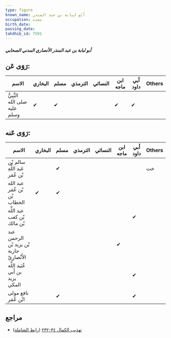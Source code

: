 ```yaml
---
type: figure
known_name: أَبُو لبابة بن عبد المنذر
occupation: محدث
birth_date:
passing_date:
tahdhib_id: 7591
---
```

##### أبو لبابة بن عبد المنذر الأنصاري المدني الصحابي

## رَوَى عَن:
| الاسم                         | البخاري | مسلم | الترمذي | النسائي | ابن ماجه | أبي داود | Others |
| ----------------------------- | ------- | ---- | ------- | ------- | -------- | -------- | ------ |
| النَّبِيُّ صلى الله عليه وسلم | ✔       | ✔    |         |         | ✔        | ✔        |        |
## رَوَى عَنه:
| الاسم                                      | البخاري | مسلم | الترمذي | النسائي | ابن ماجه | أبي داود | Others |
| ------------------------------------------ | ------- | ---- | ------- | ------- | -------- | -------- | ------ |
| سالم بْن عَبد اللَّهِ بْن عُمَر            |         | ✔    |         |         |          |          | خت     |
| عبد الله بْن عُمَر بْن الخطاب              | ✔       | ✔    |         |         |          |          |        |
| عبد اللَّه بْن كعب بْن مالك                |         |      |         |         |          | ✔        |        |
| عبد الرحمن بْن يزيد بْن جارية الأَنْصارِيّ |         |      |         |         | ✔        |          |        |
| عُبَيد اللَّه بن أَبي يزيد المكي           |         |      |         |         |          | ✔        |        |
| نافع مولى ابْن عُمَر                       |         | ✔    |         |         |          | ✔        |        |
## مراجع
- [تهذيب الكمال ٣٤-٢٣٢](obsidian://open?vault=Tahdhib-al-Kamal&file=Figures/٧٥٩١-أبو%20لبابة%20بن%20عبد%20المنذر%20الأنصاري%20المدني%20الصحابي) ([رابط الشاملة](https://shamela.ws/book/3722/18349))